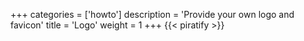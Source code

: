 +++
categories = ['howto']
description = 'Provide your own logo and favicon'
title = 'Logo'
weight = 1
+++
{{< piratify >}}